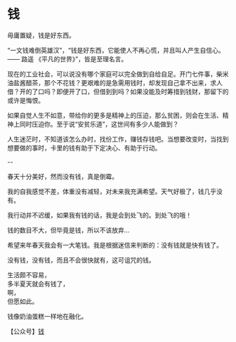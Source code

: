 # 钱

毋庸置疑，钱是好东西。

“一文钱难倒英雄汉”，“钱是好东西，它能使人不再心慌，并且叫人产生自信心。—— 路遥 《平凡的世界》”，皆是至理名言。

现在的工业社会，可以说没有哪个家庭可以完全做到自给自足。开门七件事，柴米油盐酱醋茶，那个不花钱？更艰难的是急需用钱时，却发现自己拿不出来，求人借？开的了口吗？即便开了口，但借到到吗？如果没能及时筹措到钱财，那留下的或许是悔恨。

如果自觉人生不如意，带给你的更多是精神上的压迫，那么贫困，则会在生活、精神上同时压迫你。至于说“安贫乐道”，这世间有多少人能做到？

人生迷茫时，不知道该怎么办时，找份工作，赚钱存钱吧。当想要改变时，当找到想要做的事时，卡里的钱有助于下定决心、有助于行动。

--

春天十分美好，然而没有钱，真是倒霉。  
  
我的自我感觉不差，体重没有减轻，对未来我充满希望。天气好极了，钱几乎没有。  
  
我行动并不迟缓，如果我有钱的话，我是会到处飞的。到处飞的哦！  
  
钱的数目不大，但毕竟是钱，所以不该放弃…  
  
希望来年春天我会有一大笔钱。我是根据迷信来判断的：没有钱就是快有钱了。  
  
没有钱，没有钱，而且不会很快就有，这可诅咒的钱。  
  
生活颇不容易，  
多半夏天就会有钱了，  
啊，  
但愿如此。  
  
钱像奶油蛋糕一样地在融化。


【公众号】[钱](https://mp.weixin.qq.com/s/XCToGgV6hK6LguGK1gBMQA)
